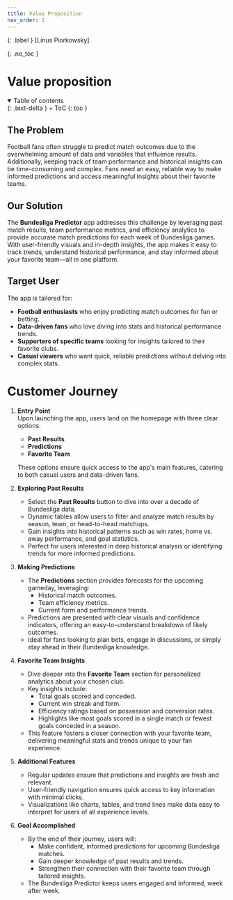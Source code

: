 ```yaml
---
title: Value Proposition
nav_order: 1
---
```


{: .label }
[Linus Piorkowsky]

{: .no_toc }
# Value proposition

<details open markdown="block">
{: .text-delta }
<summary>Table of contents</summary>
+ ToC
{: toc }
</details>

## The Problem

Football fans often struggle to predict match outcomes due to the overwhelming amount of data and variables that influence results. Additionally, keeping track of team performance and historical insights can be time-consuming and complex. Fans need an easy, reliable way to make informed predictions and access meaningful insights about their favorite teams.

## Our Solution

The **Bundesliga Predictor** app addresses this challenge by leveraging past match results, team performance metrics, and efficiency analytics to provide accurate match predictions for each week of Bundesliga games. With user-friendly visuals and in-depth insights, the app makes it easy to track trends, understand historical performance, and stay informed about your favorite team—all in one platform.

## Target User

The app is tailored for:

- **Football enthusiasts** who enjoy predicting match outcomes for fun or betting.
- **Data-driven fans** who love diving into stats and historical performance trends.
- **Supporters of specific teams** looking for insights tailored to their favorite clubs.
- **Casual viewers** who want quick, reliable predictions without delving into complex stats.

# Customer Journey

1. **Entry Point**  
   Upon launching the app, users land on the homepage with three clear options:  
   - **Past Results**  
   - **Predictions**  
   - **Favorite Team**  

   These options ensure quick access to the app's main features, catering to both casual users and data-driven fans.

2. **Exploring Past Results**  
   - Select the **Past Results** button to dive into over a decade of Bundesliga data.  
   - Dynamic tables allow users to filter and analyze match results by season, team, or head-to-head matchups.  
   - Gain insights into historical patterns such as win rates, home vs. away performance, and goal statistics.  
   - Perfect for users interested in deep historical analysis or identifying trends for more informed predictions.

3. **Making Predictions**  
   - The **Predictions** section provides forecasts for the upcoming gameday, leveraging:  
     - Historical match outcomes.  
     - Team efficiency metrics.  
     - Current form and performance trends.  
   - Predictions are presented with clear visuals and confidence indicators, offering an easy-to-understand breakdown of likely outcomes.  
   - Ideal for fans looking to plan bets, engage in discussions, or simply stay ahead in their Bundesliga knowledge.

4. **Favorite Team Insights**  
   - Dive deeper into the **Favorite Team** section for personalized analytics about your chosen club.  
   - Key insights include:  
     - Total goals scored and conceded.  
     - Current win streak and form.  
     - Efficiency ratings based on possession and conversion rates.  
     - Highlights like most goals scored in a single match or fewest goals conceded in a season.  
   - This feature fosters a closer connection with your favorite team, delivering meaningful stats and trends unique to your fan experience.

5. **Additional Features**  
   - Regular updates ensure that predictions and insights are fresh and relevant.  
   - User-friendly navigation ensures quick access to key information with minimal clicks.  
   - Visualizations like charts, tables, and trend lines make data easy to interpret for users of all experience levels.

6. **Goal Accomplished**  
   - By the end of their journey, users will:  
     - Make confident, informed predictions for upcoming Bundesliga matches.  
     - Gain deeper knowledge of past results and trends.  
     - Strengthen their connection with their favorite team through tailored insights.  
   - The Bundesliga Predictor keeps users engaged and informed, week after week.